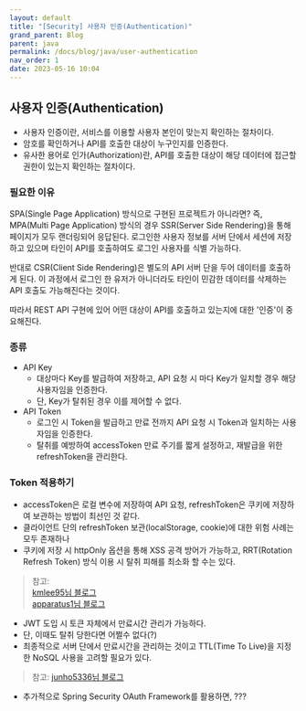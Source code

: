 ```yaml
---
layout: default
title: "[Security] 사용자 인증(Authentication)"
grand_parent: Blog
parent: java
permalink: /docs/blog/java/user-authentication
nav_order: 1
date: 2023-05-16 10:04
---
```


## 사용자 인증(Authentication)
- 사용자 인증이란, 서비스를 이용할 사용자 본인이 맞는지 확인하는 절차이다.
- 암호를 확인하거나 API를 호출한 대상이 누구인지를 인증한다.
- 유사한 용어로 인가(Authorization)란, API를 호출한 대상이 해당 데이터에 접근할 권한이 있는지 확인하는 절차이다.

### 필요한 이유
SPA(Single Page Application) 방식으로 구현된 프로젝트가 아니라면?
즉, MPA(Multi Page Application) 방식의 경우 SSR(Server Side Rendering)을 통해 페이지가 모두 랜더링되어 응답된다.
로그인한 사용자 정보를 서버 단에서 세션에 저장하고 있으며 타인이 API를 호출하여도 로그인 사용자를 식별 가능하다.

반대로 CSR(Client Side Rendering)은 별도의 API 서버 단을 두어 데이터를 호출하게 된다.
이 과정에서 로그인 한 유저가 아니더라도 타인이 민감한 데이터를 삭제하는 API 호출도 가능해진다는 것이다.

따라서 REST API 구현에 있어 어떤 대상이 API를 호출하고 있는지에 대한 '인증'이 중요해진다.

### 종류
- API Key
  - 대상마다 Key를 발급하여 저장하고, API 요청 시 마다 Key가 일치할 경우 해당 사용자임을 인증한다.
  - 단, Key가 탈취된 경우 이를 제어할 수 없다.
- API Token
  - 로그인 시 Token을 발급하고 만료 전까지 API 요청 시 Token과 일치하는 사용자임을 인증한다.
  - 탈취를 예방하여 accessToken 만료 주기를 짧게 설정하고, 재발급을 위한 refreshToken을 관리한다.

### Token 적용하기
  - accessToken은 로컬 변수에 저장하여 API 요청, refreshToken은 쿠키에 저장하여 보관하는 방법이 최선인 것 같다.
  - 클라이언트 단의 refreshToken 보관(localStorage, cookie)에 대한 위험 사례는 모두 존재하나 
  - 쿠키에 저장 시 httpOnly 옵션을 통해 XSS 공격 방어가 가능하고, RRT(Rotation Refresh Token) 방식 이용 시 탈취 피해를 최소화 할 수는 있다.
> 참고:   
> [kmlee95님 블로그](https://velog.io/@kmlee95/JWT%EC%9D%98-%EC%95%88%EC%A0%84%ED%95%9C-%EC%A0%80%EC%9E%A5%EC%86%8C)  
> [apparatus1님 블로그](https://velog.io/@apparatus1/JWT%EA%B0%80-%ED%83%88%EC%B7%A8%EB%90%98%EB%A9%B4-%EC%96%B4%EB%96%BB%EA%B2%8C-%EB%90%A0%EA%B9%8C)  
  - JWT 도입 시 토큰 자체에서 만료시간 관리가 가능하다.
  - 단, 이때도 탈취 당한다면 어쩔수 없다(?)
  - 최종적으로 서버 단에서 만료시간을 관리하는 것이고 TTL(Time To Live)을 지정한 NoSQL 사용을 고려할 필요가 있다.
> 참고: [junho5336님 블로그](https://velog.io/@junho5336/%ED%86%A0%ED%81%B0-%ED%83%88%EC%B7%A8-%EA%B3%A0%EB%A0%A4%ED%95%98%EA%B8%B0-Refresh-Token)    
  - 추가적으로 Spring Security OAuth Framework를 활용하면, ???